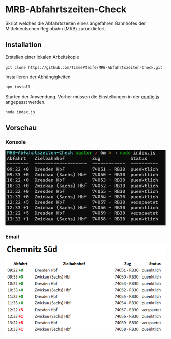 # MRB-Abfahrtszeiten-Check
Skript welches die Abfahrtszeiten eines angefahren Bahnhofes der Mitteldeutschen Regiobahn (MRB) zurückliefert.

## Installation
Erstellen einer lokalen Arbeitskopie

`git clone https://github.com/TimmePfeife/MRB-Abfahrtszeiten-Check.git`

Installieren der Abhängigkeiten

`npm install`

Starten der Anwendung. Vorher müssen die Einstellungen in der [config.js](./config.js) angepasst werden.

`node index.js`

## Vorschau
### Konsole
![Konsole](./preview/console.png)

### Email
![E-Mail](./preview/email.png)
